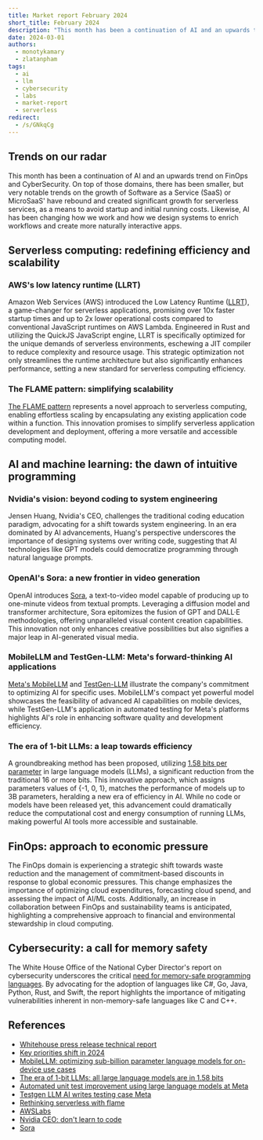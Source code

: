```yaml
---
title: Market report February 2024
short_title: February 2024
description: "This month has been a continuation of AI and an upwards trend on FinOps and CyberSecurity. On top of those domains, there has been smaller, but very notable trends on the growth of Software as a Service (SaaS) or MicroSaaS' have rebound and created significant growth for serverless services, as a means to avoid startup and initial running costs. Likewise, AI has been changing how we work and how we design systems to enrich workflows and create more naturally interactive apps."
date: 2024-03-01
authors:
  - monotykamary
  - zlatanpham
tags:
  - ai
  - llm
  - cybersecurity
  - labs
  - market-report
  - serverless
redirect:
  - /s/GNkqCg
---
```


## Trends on our radar

This month has been a continuation of AI and an upwards trend on FinOps and CyberSecurity. On top of those domains, there has been smaller, but very notable trends on the growth of Software as a Service (SaaS) or MicroSaaS' have rebound and created significant growth for serverless services, as a means to avoid startup and initial running costs. Likewise, AI has been changing how we work and how we design systems to enrich workflows and create more naturally interactive apps.

## Serverless computing: redefining efficiency and scalability

### AWS's low latency runtime (LLRT)

Amazon Web Services (AWS) introduced the Low Latency Runtime ([LLRT](https://github.com/awslabs/llrt)), a game-changer for serverless applications, promising over 10x faster startup times and up to 2x lower operational costs compared to conventional JavaScript runtimes on AWS Lambda. Engineered in Rust and utilizing the QuickJS JavaScript engine, LLRT is specifically optimized for the unique demands of serverless environments, eschewing a JIT compiler to reduce complexity and resource usage. This strategic optimization not only streamlines the runtime architecture but also significantly enhances performance, setting a new standard for serverless computing efficiency.

### The FLAME pattern: simplifying scalability

[The FLAME pattern](https://fly.io/blog/rethinking-serverless-with-flame) represents a novel approach to serverless computing, enabling effortless scaling by encapsulating any existing application code within a function. This innovation promises to simplify serverless application development and deployment, offering a more versatile and accessible computing model.

## AI and machine learning: the dawn of intuitive programming

### Nvidia's vision: beyond coding to system engineering

Jensen Huang, Nvidia's CEO, challenges the traditional coding education paradigm, advocating for a shift towards system engineering. In an era dominated by AI advancements, Huang's perspective underscores the importance of designing systems over writing code, suggesting that AI technologies like GPT models could democratize programming through natural language prompts.

### OpenAI's Sora: a new frontier in video generation

OpenAI introduces [Sora](https://openai.com/sora), a text-to-video model capable of producing up to one-minute videos from textual prompts. Leveraging a diffusion model and transformer architecture, Sora epitomizes the fusion of GPT and DALL·E methodologies, offering unparalleled visual content creation capabilities. This innovation not only enhances creative possibilities but also signifies a major leap in AI-generated visual media.

### MobileLLM and TestGen-LLM: Meta's forward-thinking AI applications

[Meta's MobileLLM](https://arxiv.org/pdf/2402.14905.pdf) and [TestGen-LLM](https://www.linkedin.com/pulse/testgen-llm-ai-writes-testing-cases-meta-adam-faik-mzuae) illustrate the company's commitment to optimizing AI for specific uses. MobileLLM's compact yet powerful model showcases the feasibility of advanced AI capabilities on mobile devices, while TestGen-LLM's application in automated testing for Meta's platforms highlights AI's role in enhancing software quality and development efficiency.

### The era of 1-bit LLMs: a leap towards efficiency

A groundbreaking method has been proposed, utilizing [1.58 bits per parameter](https://arxiv.org/abs/2402.17764) in large language models (LLMs), a significant reduction from the traditional 16 or more bits. This innovative approach, which assigns parameters values of {-1, 0, 1}, matches the performance of models up to 3B parameters, heralding a new era of efficiency in AI. While no code or models have been released yet, this advancement could dramatically reduce the computational cost and energy consumption of running LLMs, making powerful AI tools more accessible and sustainable.

## FinOps: approach to economic pressure

The FinOps domain is experiencing a strategic shift towards waste reduction and the management of commitment-based discounts in response to global economic pressures. This change emphasizes the importance of optimizing cloud expenditures, forecasting cloud spend, and assessing the impact of AI/ML costs. Additionally, an increase in collaboration between FinOps and sustainability teams is anticipated, highlighting a comprehensive approach to financial and environmental stewardship in cloud computing.

## Cybersecurity: a call for memory safety

The White House Office of the National Cyber Director's report on cybersecurity underscores the critical [need for memory-safe programming languages](https://www.whitehouse.gov/oncd/briefing-room/2024/02/26/press-release-technical-report). By advocating for the adoption of languages like C#, Go, Java, Python, Rust, and Swift, the report highlights the importance of mitigating vulnerabilities inherent in non-memory-safe languages like C and C++.

## References

- [Whitehouse press release technical report](https://www.whitehouse.gov/oncd/briefing-room/2024/02/26/press-release-technical-report)
- [Key priorities shift in 2024](https://www.finops.org/insights/key-priorities-shift-in-2024/)
- [MobileLLM: optimizing sub-billion parameter language models for on-device use cases](https://arxiv.org/abs/2402.14905?utm_source=tldrai)
- [The era of 1-bit LLMs: all large language models are in 1.58 bits](https://arxiv.org/abs/2402.17764?utm_source=tldrai)
- [Automated unit test improvement using large language models at Meta](https://arxiv.org/abs/2402.09171)
- [Testgen LLM AI writes testing case Meta](https://www.linkedin.com/pulse/testgen-llm-ai-writes-testing-cases-meta-adam-faik-mzuae/)
- [Rethinking serverless with flame](https://fly.io/blog/rethinking-serverless-with-flame/)
- [AWSLabs](https://github.com/awslabs/llrt)
- [Nvidia CEO: don't learn to code](https://fusionmarketer.com/industry-news/dont-learn-to-code-nvidia-ceo-jensen-huang/)
- [Sora](https://openai.com/sora)
